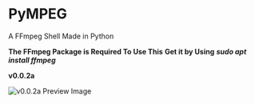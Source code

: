 # PyMPEG
A FFmpeg Shell Made in Python

**The FFmpeg Package is Required To Use This**
**Get it by Using** ___sudo apt install ffmpeg___

**v0.0.2a**


![v0.0.2a Preview Image](https://i.imgur.com/OqDA23b.png)

